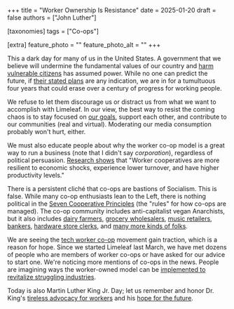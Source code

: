 +++
title = "Worker Ownership Is Resistance"
date = 2025-01-20
draft = false
authors = ["John Luther"]

[taxonomies]
tags = ["Co-ops"]

[extra]
feature_photo = ""
feature_photo_alt = ""
+++

This a dark day for many of us in the United States. A government that we believe will undermine the fundamental values of our country and [harm vulnerable citizens](https://www.msn.com/en-gb/news/world/trump-to-sign-order-proclaiming-there-are-only-two-sexes/ar-AA1xx9vp "Trump to sign order proclaiming there are only two sexes") has assumed power. While no one can predict the future, if [their stated plans](https://www.project2025.org "Project 2025") are any indication, we are in for a tumultuous four years that could erase over a century of progress for working people. 

<!-- more -->

We refuse to let them discourage us or distract us from what we want to accomplish with Limeleaf. In our view, the best way to resist the coming chaos is to stay focused on [our goals](https://limeleaf.net/blog/step-0-of-starting-a-tech-worker-coop/ "Step 0 of Starting a Tech Worker Co-Op: Define Your Goals"),  support each other, and contribute to our communities (real and virtual). Moderating our media consumption probably won't hurt, either.

We must also educate people about why the worker co-op model is a great way to run a business (note that I didn't say *corporation*), regardless of political persuasion. [Research shows](https://www.aspeninstitute.org/blog-posts/building-and-sustaining-worker-cooperatives-in-the-us/ "Building and Sustaining Worker Cooperatives in the US") that "Worker cooperatives are more resilient to economic shocks, experience lower turnover, and have higher productivity levels."

There is a persistent cliché that co-ops are bastions of Socialism. This is false. While many co-op enthusiasts lean to the Left, there is nothing political in the [Seven Cooperative Principles](https://www.electric.coop/seven-cooperative-principles%E2%80%8B "Seven Cooperative Principles") (the "rules" for how co-ops are managed). The co-op community includes anti-capitalist vegan Anarchists, but it also includes [dairy farmers](https://www.landolakesinc.com/), [grocery wholesalers](https://awginc.com "Associated Wholesale Grocers"), [music retailers](https://downtownsounds.com/ "Downtown Sounds"), [bankers](https://www.nafcu.org "NAFCU"), [hardware store clerks](https://www.doitbestonline.com/ "Do-It-Best"), and [many more kinds of folks](https://www.usworker.coop/en/ "USFWC").

We are seeing the [tech worker co-op](https://platform.coop/blog/why-worker-cooperatives-in-the-tech-sector/ "Why Worker Cooperatives in the Tech Sector?") movement gain traction, which is a reason for hope. Since we started Limeleaf last March, we have met dozens of people who are members of worker co-ops or have asked for our advice to start one. We're noticing more mentions of co-ops in the news. People are imagining ways the worker-owned model can be [implemented to revitalize struggling industries](https://www.elysian.press/ "The Elysian").

Today is also Martin Luther King Jr. Day; let us remember and honor Dr. King's [tireless advocacy for workers](https://www.pef.org/articles/holidays-remembrances/martin-luther-king-jr-day/ "MLK fought for workers' rights, bridging the labor movement with the civil rights movement") and his [hope for the future](https://www.baltimoresun.com/2025/01/20/alveda-king-reflects-on-uncles-teachings-of-hope-and-unity-on-mlk-jr-s-96th-birthday/ "Alveda King reflects on uncle's teachings of hope and unity on MLK Jr.'s 96th birthday").

